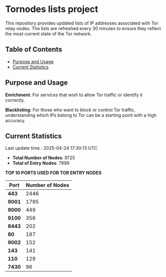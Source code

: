 # Tornodes lists project

This repository provides updated lists of IP addresses associated with Tor relay nodes. The lists are refreshed every 30 minutes to ensure they reflect the most current state of the Tor network.

## Table of Contents

- [Purpose and Usage](#purpose-and-usage)
- [Current Statistics](#current-statistics)


## Purpose and Usage

**Enrichment**: For services that wish to allow Tor traffic or identify it correctly.

**Blacklisting**: For those who want to block or control Tor traffic, understanding which IPs belong to Tor can be a starting point with a high accuracy.

## Current Statistics

Last update time : 2025-04-24 17:30:13 UTC

- **Total Number of Nodes**: 9725
- **Total of Entry Nodes**: 7999

**TOP 10 PORTS USED FOR TOR ENTRY NODES**

| **Port** | **Number of Nodes** |
|------|-----------------|
| **443**   | 2446  |
| **9001**   | 1795  |
| **9000**   | 449  |
| **9100**   | 356  |
| **8443**   | 202  |
| **80**   | 187  |
| **9002**   | 152  |
| **143**   | 141  |
| **110**   | 129  |
| **7430**   | 96  |

